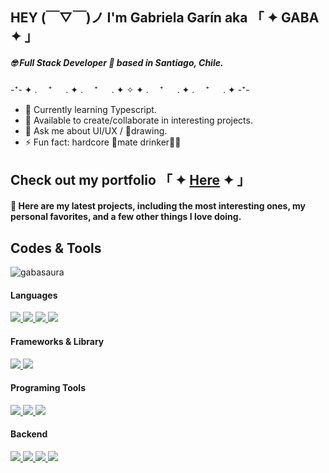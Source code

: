 ## HEY (￣▽￣)ノ	I'm Gabriela Garín aka 「 ✦ GABA ✦ 」                                    
##### 🤓 Full Stack Developer 💅 based in Santiago, Chile.

-⁺- ✦ . 　⁺ 　 . ✦ . 　⁺ 　 . ✦ ✧ ✦ . 　⁺ 　 . ✦ . 　⁺ 　 . ✦ -⁺-

- 🧠 Currently learning Typescript.                                  
- 🌱 Available to create/collaborate in interesting projects.
- 💬 Ask me about UI/UX / 🎨drawing.
- ⚡ Fun fact: hardcore 🧉mate drinker🤷‍♀️

## Check out my portfolio 「 ✦ [Here](https://gabaportafolio.vercel.app/) ✦ 」
#### 🥸 Here are my latest projects, including the most interesting ones, my personal favorites, and a few other things I love doing.

## Codes & Tools
<p><img align="justify" src="https://github-readme-stats.vercel.app/api/top-langs?username=gabasaura&show_icons=true&theme=merko&locale=en&layout=compact" alt="gabasaura" /></p>

#### Languages
<a href="https://github.com/gabasaura">
  <img src="https://img.shields.io/badge/JavaScript-F7DF1E?style=for-the-badge&logo=javascript&logoColor=black">
  <img src="https://img.shields.io/badge/Python-3776AB?style=for-the-badge&logo=python&logoColor=white">
  <img src="https://img.shields.io/badge/HTML5-E34F26?style=for-the-badge&logo=html5&logoColor=white">
  <img src="https://img.shields.io/badge/CSS3-1572B6?style=for-the-badge&logo=css3&logoColor=white">
</a>

#### Frameworks & Library
<a href="https://github.com/gabasaura"> 
<img src="https://img.shields.io/badge/React-20232A?style=for-the-badge&logo=react&logoColor=61DAFB">
<img src="https://img.shields.io/badge/Bootstrap-563D7C?style=for-the-badge&logo=bootstrap&logoColor=white">
</a>

#### Programing Tools
<a href="https://github.com/gabasaura">
  <img src="https://img.shields.io/badge/VSCode-0078D4?style=for-the-badge&logo=visual%20studio%20code&logoColor=white">
  <img src="https://img.shields.io/badge/GitHub-100000?style=for-the-badge&logo=github&logoColor=white"> 
  <img src="https://img.shields.io/badge/Git-F05032?style=for-the-badge&logo=git&logoColor=white">
</a>

#### Backend
<a href="https://github.com/gabasaura">
  <img src="https://img.shields.io/badge/Postgres-0078D4?style=for-the-badge&logo=postgresql&logoColor=white">
  <img src="https://img.shields.io/badge/SQLAlquemy-D71F00?style=for-the-badge&logo=sqlalchemy&logoColor=white"> 
  <img src="https://img.shields.io/badge/Flask-100000?style=for-the-badge&logo=flask&logoColor=white"> 
  <img src="https://img.shields.io/badge/Docker-2496ED?style=for-the-badge&logo=docker&logoColor=white">  
</a>                                              

                                                
<!--
**gabasaura/gabasaura** is a ✨ _special_ ✨ repository because its `README.md` (this file) appears on your GitHub profile.

Here are some ideas to get you started:

- 🔭 I’m currently working on ...
- 🌱 I’m currently learning ...
- 👯 I’m looking to collaborate on ...
- 🤔 I’m looking for help with ...
- 💬 Ask me about ...
- 📫 How to reach me: ...
- 😄 Pronouns: ...
- ⚡ Fun fact: ...
-->
